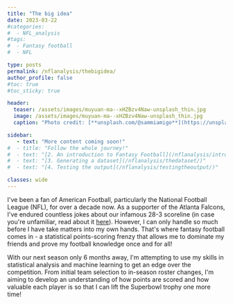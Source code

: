 ```yaml
---
title: "The big idea"
date: 2023-03-22
#categories:
#  - NFL_analysis
#tags:
#  - Fantasy football
#  - NFL

type: posts
permalink: /nflanalysis/thebigidea/
author_profile: false
#toc: true
#toc_sticky: true

header:
  teaser: /assets/images/muyuan-ma--xHZBzv4Naw-unsplash_thin.jpg
  image: /assets/images/muyuan-ma--xHZBzv4Naw-unsplash_thin.jpg
  caption: "Photo credit: [**unsplash.com/@sammiamigo**](https://unsplash.com/@sammiamigo)"

sidebar:
   - text: "More content coming soon!"
#  - title: "Follow the whole journey!"
#  - text: "[2. An introduction to Fantasy Football](/nflanalysis/introductiontofantasyfootball/)"
#  - text: "[3. Generating a dataset](/nflanalysis/thedataset/)"
#  - text: "[4. Testing the output](/nflanalysis/testingtheoutput/)"

classes: wide
---
```


I've been a fan of American Football, particularly the National Football League (NFL), for over a decade now. As a supporter of the Atlanta Falcons, I've endured countless jokes about our infamous 28-3 scoreline (in case you're unfamiliar, read about it [here](https://www.sportingnews.com/us/nfl/news/falcons-patriots-super-bowl-28-3-lead/1xqfs41k3mfm914f6znfzj5rc9)). However, I can only handle so much before I have take matters into my own hands. That's where fantasy football comes in - a statistical points-scoring frenzy that allows me to dominate my friends and prove my football knowledge once and for all!

With our next season only 6 months away, I'm attempting to use my skills in statistical analysis and machine learning to get an edge over the competition. From initial team selection to in-season roster changes, I'm aiming to develop an understanding of how points are scored and how valuable each player is so that I can lift the Superbowl trophy one more time!
